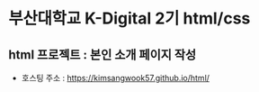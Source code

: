 # 부산대학교 K-Digital 2기 html/css
## html 프로젝트 : 본인 소개 페이지 작성
+ 호스팅 주소 : https://kimsangwook57.github.io/html/
